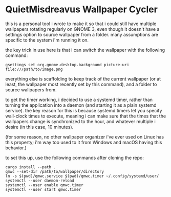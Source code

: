 # QuietMisdreavus Wallpaper Cycler

this is a personal tool i wrote to make it so that i could still have multiple wallpapers rotating
regularly on GNOME 3, even though it doesn't have a settings option to source wallpaper from a
folder. many assumptions are specific to the system i'm running it on.

the key trick in use here is that i can switch the wallpaper with the following command:

```
gsettings set org.gnome.desktop.background picture-uri file:///path/to/image.png
```

everything else is scaffolding to keep track of the current wallpaper (or at least, the wallpaper
most recently set by this command), and a folder to source wallpapers from.

to get the timer working, i decided to use a systemd timer, rather than turning the application into
a daemon (and starting it as a plain systemd service). the key reason for this is because systemd
timers let you specify wall-clock times to execute, meaning i can make sure that the times that the
wallpapers change is synchronized to the hour, and whatever multiple i desire (in this case, 10
minutes).

(for some reason, no other wallpaper organizer i've ever used on Linux has this property; i'm way
too used to it from Windows and macOS having this behavior.)

to set this up, use the following commands after cloning the repo:

```
cargo install --path .
qmwc --set-dir /path/to/wallpaper/directory
ln -s $(pwd)/qmwc.service $(pwd)/qmwc.timer ~/.config/systemd/user/
systemctl --user daemon-reload
systemctl --user enable qmwc.timer
systemctl --user start qmwc.timer
```
